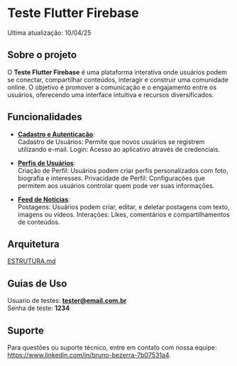 # Teste Flutter Firebase
Ultima atualização: 10/04/25

## Sobre o projeto
O **Teste Flutter Firebase** é uma plataforma interativa onde usuários podem se conectar, 
compartilhar conteúdos, interagir e construir uma comunidade online. 
O objetivo é promover a comunicação e o engajamento entre os usuários, 
oferecendo uma interface intuitiva e recursos diversificados.

## Funcionalidades
* **[Cadastro e Autenticação]()**:<br>
  Cadastro de Usuários: Permite que novos usuários se registrem utilizando e-mail.
  Login: Acesso ao aplicativo através de credenciais.

* **[Perfis de Usuários]()**:<br>
  Criação de Perfil: Usuários podem criar perfis personalizados com foto, biografia e interesses.
  Privacidade de Perfil: Configurações que permitem aos usuários controlar quem pode ver suas informações.

* **[Feed de Notícias]()**:<br>
  Postagens: Usuários podem criar, editar, e deletar postagens com texto, imagens ou vídeos.
  Interações: Likes, comentários e compartilhamentos de conteúdos.
 
## Arquitetura
 [ESTRUTURA.md](/docs/ESTRUTURA.md)

## Guias de Uso
Usuario de testes: **tester@email.com.br**<br>
Senha de teste: **1234**<br>

## Suporte
Para questões ou suporte técnico, entre em contato com nossa equipe: https://www.linkedin.com/in/bruno-bezerra-7b07531a4.
